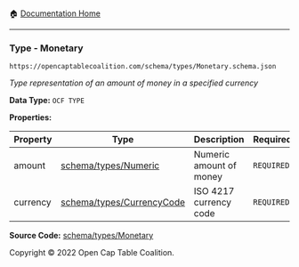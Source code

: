 :house: [Documentation Home](../../../)

---

### Type - Monetary

`https://opencaptablecoalition.com/schema/types/Monetary.schema.json`

_Type representation of an amount of money in a specified currency_

**Data Type:** `OCF TYPE`

**Properties:**

| Property | Type                                                               | Description             | Required   |
| -------- | ------------------------------------------------------------------ | ----------------------- | ---------- |
| amount   | [schema/types/Numeric](../../../schema/types/Numeric.md)           | Numeric amount of money | `REQUIRED` |
| currency | [schema/types/CurrencyCode](../../../schema/types/CurrencyCode.md) | ISO 4217 currency code  | `REQUIRED` |

**Source Code:** [schema/types/Monetary](../../../schema/types/Monetary.schema.json)

Copyright © 2022 Open Cap Table Coalition.
